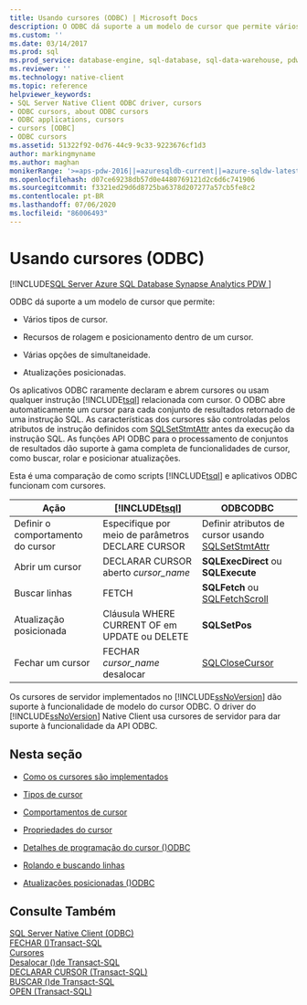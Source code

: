 ```yaml
---
title: Usando cursores (ODBC) | Microsoft Docs
description: O ODBC dá suporte a um modelo de cursor que permite vários tipos de cursores, rolagem/posicionamento dentro de um cursor, várias opções de simultaneidade e atualizações posicionadas.
ms.custom: ''
ms.date: 03/14/2017
ms.prod: sql
ms.prod_service: database-engine, sql-database, sql-data-warehouse, pdw
ms.reviewer: ''
ms.technology: native-client
ms.topic: reference
helpviewer_keywords:
- SQL Server Native Client ODBC driver, cursors
- ODBC cursors, about ODBC cursors
- ODBC applications, cursors
- cursors [ODBC]
- ODBC cursors
ms.assetid: 51322f92-0d76-44c9-9c33-9223676cf1d3
author: markingmyname
ms.author: maghan
monikerRange: '>=aps-pdw-2016||=azuresqldb-current||=azure-sqldw-latest||>=sql-server-2016||=sqlallproducts-allversions||>=sql-server-linux-2017||=azuresqldb-mi-current'
ms.openlocfilehash: d07ce69238db57d0e4480769121d2c6d6c741906
ms.sourcegitcommit: f3321ed29d6d8725ba6378d207277a57cb5fe8c2
ms.contentlocale: pt-BR
ms.lasthandoff: 07/06/2020
ms.locfileid: "86006493"
---
```

# <a name="using-cursors-odbc"></a>Usando cursores (ODBC)
[!INCLUDE[SQL Server Azure SQL Database Synapse Analytics PDW ](../../includes/applies-to-version/sql-asdb-asdbmi-asa-pdw.md)]

  ODBC dá suporte a um modelo de cursor que permite:  
  
-   Vários tipos de cursor.  
  
-   Recursos de rolagem e posicionamento dentro de um cursor.  
  
-   Várias opções de simultaneidade.  
  
-   Atualizações posicionadas.  
  
 Os aplicativos ODBC raramente declaram e abrem cursores ou usam qualquer instrução [!INCLUDE[tsql](../../includes/tsql-md.md)] relacionada com cursor. O ODBC abre automaticamente um cursor para cada conjunto de resultados retornado de uma instrução SQL. As características dos cursores são controladas pelos atributos de instrução definidos com [SQLSetStmtAttr](../../relational-databases/native-client-odbc-api/sqlsetstmtattr.md) antes da execução da instrução SQL. As funções API ODBC para o processamento de conjuntos de resultados dão suporte à gama completa de funcionalidades de cursor, como buscar, rolar e posicionar atualizações.  
  
 Esta é uma comparação de como scripts [!INCLUDE[tsql](../../includes/tsql-md.md)] e aplicativos ODBC funcionam com cursores.  
  
|Ação|[!INCLUDE[tsql](../../includes/tsql-md.md)]|ODBCODBC|  
|------------|------------------------|----------|  
|Definir o comportamento do cursor|Especifique por meio de parâmetros DECLARE CURSOR|Definir atributos de cursor usando [SQLSetStmtAttr](../../relational-databases/native-client-odbc-api/sqlsetstmtattr.md)|  
|Abrir um cursor|DECLARAR CURSOR aberto *cursor_name*|**SQLExecDirect** ou **SQLExecute**|  
|Buscar linhas|FETCH|**SQLFetch** ou [SQLFetchScroll](../../relational-databases/native-client-odbc-api/sqlfetchscroll.md)|  
|Atualização posicionada|Cláusula WHERE CURRENT OF em UPDATE ou DELETE|**SQLSetPos**|  
|Fechar um cursor|FECHAR *cursor_name* desalocar|[SQLCloseCursor](../../relational-databases/native-client-odbc-api/sqlclosecursor.md)|  
  
 Os cursores de servidor implementados no [!INCLUDE[ssNoVersion](../../includes/ssnoversion-md.md)] dão suporte à funcionalidade de modelo do cursor ODBC. O driver do [!INCLUDE[ssNoVersion](../../includes/ssnoversion-md.md)] Native Client usa cursores de servidor para dar suporte à funcionalidade da API ODBC.  
  
## <a name="in-this-section"></a>Nesta seção  
  
-   [Como os cursores são implementados](../../relational-databases/native-client-odbc-cursors/implementation/how-cursors-are-implemented.md)  
  
-   [Tipos de cursor](../../relational-databases/native-client-odbc-cursors/cursor-types.md)  
  
-   [Comportamentos de cursor](../../relational-databases/native-client-odbc-cursors/cursor-behaviors.md)  
  
-   [Propriedades do cursor](../../relational-databases/native-client-odbc-cursors/properties/cursor-properties.md)  
  
-   [Detalhes de programação do cursor &#40;&#41;ODBC](../../relational-databases/native-client-odbc-cursors/programming/cursor-programming-details-odbc.md)  
  
-   [Rolando e buscando linhas](../../relational-databases/native-client-odbc-cursors/scrolling-and-fetching-rows.md)  
  
-   [Atualizações posicionadas &#40;&#41;ODBC](../../relational-databases/native-client-odbc-cursors/positioned-updates-odbc.md)  
  
## <a name="see-also"></a>Consulte Também  
 [SQL Server Native Client &#40;ODBC&#41;](../../relational-databases/native-client/odbc/sql-server-native-client-odbc.md)   
 [FECHAR &#40;&#41;Transact-SQL](../../t-sql/language-elements/close-transact-sql.md)   
 [Cursores](../../relational-databases/cursors.md)   
 [Desalocar &#40;&#41;de Transact-SQL](../../t-sql/language-elements/deallocate-transact-sql.md)   
 [DECLARAR CURSOR &#40;Transact-SQL&#41;](../../t-sql/language-elements/declare-cursor-transact-sql.md)   
 [BUSCAR &#40;&#41;de Transact-SQL](../../t-sql/language-elements/fetch-transact-sql.md)   
 [OPEN &#40;Transact-SQL&#41;](../../t-sql/language-elements/open-transact-sql.md)  
  
  
